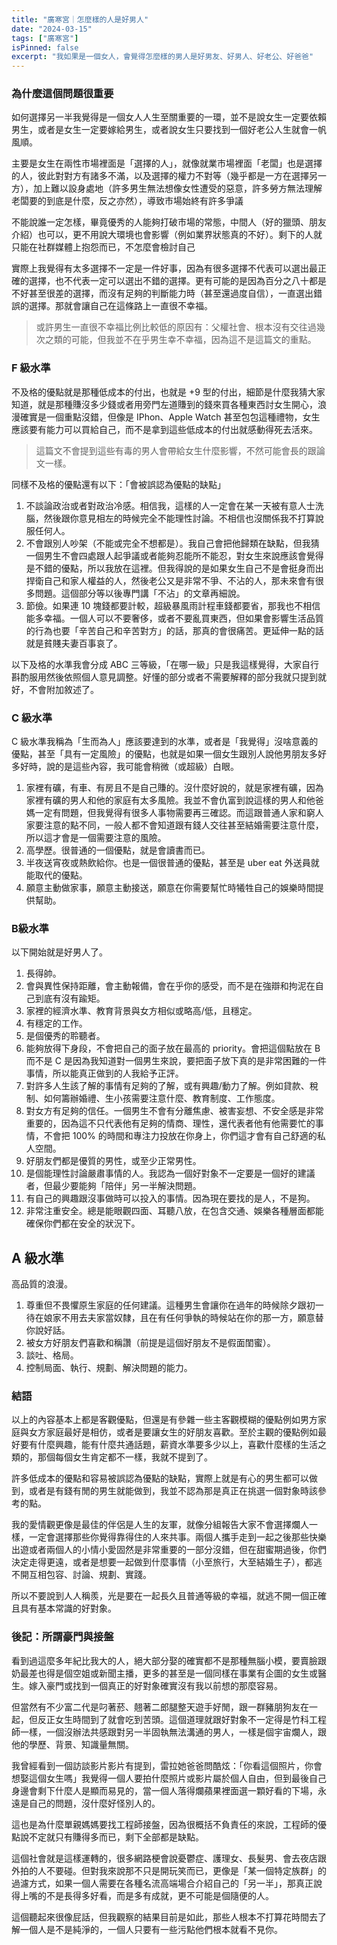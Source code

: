 ```yaml
---
title: "廣寒宮｜怎麼樣的人是好男人"
date: "2024-03-15"
tags: ["廣寒宮"]
isPinned: false
excerpt: "我如果是一個女人，會覺得怎麼樣的男人是好男友、好男人、好老公、好爸爸"
---
```

### 為什麼這個問題很重要
如何選擇另一半我覺得是一個女人人生至關重要的一環，並不是說女生一定要依賴男生，或者是女生一定要嫁給男生，或者說女生只要找到一個好老公人生就會一帆風順。

主要是女生在兩性市場裡面是「選擇的人」，就像就業市場裡面「老闆」也是選擇的人，彼此對對方有諸多不滿，以及選擇的權力不對等（幾乎都是一方在選擇另一方），加上難以設身處地（許多男生無法想像女性遭受的惡意，許多勞方無法理解老闆要的到底是什麼，反之亦然），導致市場始終有許多爭議

不能說誰一定怎樣，畢竟優秀的人能夠打破市場的常態，中間人（好的獵頭、朋友介紹）也可以，更不用說大環境也會影響（例如業界狀態真的不好）。剩下的人就只能在社群媒體上抱怨而已，不怎麼會檢討自己

實際上我覺得有太多選擇不一定是一件好事，因為有很多選擇不代表可以選出最正確的選擇，也不代表一定可以選出不錯的選擇。更有可能的是因為百分之八十都是不好甚至很差的選擇，而沒有足夠的判斷能力時（甚至還過度自信），一直選出錯誤的選擇。那就會讓自己在這條路上一直很不幸福。

> 或許男生一直很不幸福比例比較低的原因有：父權社會、根本沒有交往過幾次之類的可能，但我並不在乎男生幸不幸福，因為這不是這篇文的重點。

### F 級水準
不及格的優點就是那種低成本的付出，也就是 +9 型的付出，細節是什麼我猜大家知道，就是那種賺沒多少錢或者用旁門左道賺到的錢來買各種東西討女生開心，浪漫確實是一個重點沒錯，但像是 IPhon、Apple Watch 甚至包包這種禮物，女生應該要有能力可以買給自己，而不是拿到這些低成本的付出就感動得死去活來。

> 這篇文不會提到這些有毒的男人會帶給女生什麼影響，不然可能會長的跟論文一樣。

同樣不及格的優點還有以下：「會被誤認為優點的缺點」

1. 不談論政治或者對政治冷感。相信我，這樣的人一定會在某一天被有意人士洗腦，然後跟你意見相左的時候完全不能理性討論。不相信也沒關係我不打算說服任何人。
1. 不會跟別人吵架（不能或完全不想都是）。我自己會把他歸類在缺點，但我猜一個男生不會四處跟人起爭議或者能夠忍能所不能忍，對女生來說應該會覺得是不錯的優點，所以我放在這裡。但我得說的是如果女生自己不是會挺身而出捍衛自己和家人權益的人，然後老公又是非常不爭、不沾的人，那未來會有很多問題。這個部分等以後專門講「不沾」的文章再細說。
1. 節儉。如果連 10 塊錢都要計較，超級暴風雨計程車錢都要省，那我也不相信能多幸福。一個人可以不要奢侈，或者不要亂買東西，但如果會影響生活品質的行為也要「辛苦自己和辛苦對方」的話，那真的會很痛苦。更延伸一點的話就是貧賤夫妻百事哀了。

以下及格的水準我會分成 ABC 三等級，「在哪一級」只是我這樣覺得，大家自行斟酌服用然後依照個人意見調整。好懂的部分或者不需要解釋的部分我就只提到就好，不會附加敘述了。

### C 級水準
C 級水準我稱為「生而為人」應該要達到的水準，或者是「我覺得」沒啥意義的優點，甚至「具有一定風險」的優點，也就是如果一個女生跟別人說他男朋友多好多好時，說的是這些內容，我可能會稍微（或超級）白眼。

1. 家裡有礦，有車、有房且不是自己賺的。沒什麼好說的，就是家裡有礦，因為家裡有礦的男人和他的家庭有太多風險。我並不會仇富到說這樣的男人和他爸媽一定有問題，但我覺得有很多人事物需要再三確認。而這跟普通人家和窮人家要注意的點不同，一般人都不會知道跟有錢人交往甚至結婚需要注意什麼，所以這才會是一個需要注意的風險。
1. 高學歷。很普通的一個優點，就是會讀書而已。
1. 半夜送宵夜或熱飲給你。也是一個很普通的優點，甚至是 uber eat 外送員就能取代的優點。
1. 願意主動做家事，願意主動接送，願意在你需要幫忙時犧牲自己的娛樂時間提供幫助。

### B級水準
以下開始就是好男人了。

1. 長得帥。
1. 會與異性保持距離，會主動報備，會在乎你的感受，而不是在強辯和拘泥在自己到底有沒有踰矩。
1. 家裡的經濟水準、教育背景與女方相似或略高/低，且穩定。
1. 有穩定的工作。
1. 是個優秀的聆聽者。
1. 能夠放得下身段，不會把自己的面子放在最高的 priority。會把這個點放在 B 而不是 C 是因為我知道對一個男生來說，要把面子放下真的是非常困難的一件事情，所以能真正做到的人我給予正評。
1. 對許多人生該了解的事情有足夠的了解，或有興趣/動力了解。例如貸款、稅制、如何籌辦婚禮、生小孩需要注意什麼、教育制度、工作態度。
1. 對女方有足夠的信任。一個男生不會有分離焦慮、被害妄想、不安全感是非常重要的，因為這不只代表他有足夠的情商、理性，還代表者他有他需要忙的事情，不會把 100% 的時間和專注力投放在你身上，你們這才會有自己舒適的私人空間。
1. 好朋友們都是優質的男性，或至少正常男性。
1. 是個能理性討論嚴肅事情的人。我認為一個好對象不一定要是一個好的建議者，但最少要能夠「陪伴」另一半解決問題。
1. 有自己的興趣跟沒事做時可以投入的事情。因為現在要找的是人，不是狗。
1. 非常注重安全。總是能眼觀四面、耳聽八放，在包含交通、娛樂各種層面都能確保你們都在安全的狀況下。

## A 級水準
高品質的浪漫。

1. 尊重但不畏懼原生家庭的任何建議。這種男生會讓你在過年的時候除夕跟初一待在娘家不用去夫家當奴隸，且在有任何爭執的時候站在你的那一方，願意替你說好話。
1. 被女方好朋友們喜歡和稱讚（前提是這個好朋友不是假面閨蜜）。
1. 談吐、格局。
1. 控制局面、執行、規劃、解決問題的能力。

### 結語
以上的內容基本上都是客觀優點，但還是有參雜一些主客觀模糊的優點例如男方家庭與女方家庭最好是相仿，或者是要讓女生的好朋友喜歡。至於主觀的優點例如最好要有什麼興趣，能有什麼共通話題，薪資水準要多少以上，喜歡什麼樣的生活之類的，那個每個女生肯定都不一樣，我就不提到了。

許多低成本的優點和容易被誤認為優點的缺點，實際上就是有心的男生都可以做到，或者是有錢有閒的男生就能做到，我並不認為那是真正在挑選一個對象時該參考的點。

我的愛情觀更像是最佳的伴侶是人生的友軍，就像分組報告大家不會選擇爛人一樣，一定會選擇那些你覺得靠得住的人來共事。兩個人攜手走到一起之後那些快樂出遊或者兩個人的小情小愛固然是非常重要的一部分沒錯，但在甜蜜期過後，你們決定走得更遠，或者是想要一起做到什麼事情（小至旅行，大至結婚生子），都逃不開互相包容、討論、規劃、實踐。

所以不要說到人人稱羨，光是要在一起長久且普通等級的幸福，就逃不開一個正確且具有基本常識的好對象。

### 後記：所謂豪門與接盤
看到過這麼多年紀比我大的人，絕大部分娶的確實都不是那種無腦小模，要賣臉跟奶最差也得是個空姐或新聞主播，更多的甚至是一個同樣在事業有企圖的女生或醫生。嫁入豪門或找到一個真正的好對象確實沒有我以前想的那麼容易。

但當然有不少富二代是叼著菸、翹著二郎腿整天遊手好閒，跟一群豬朋狗友在一起，但反正女生時間到了就會吃到苦頭。這個道理就跟好對象不一定得是竹科工程師一樣，一個沒辦法共感跟對另一半固執無法溝通的男人，一樣是個宇宙爛人，跟他的學歷、背景、知識量無關。

我曾經看到一個訪談影片影片有提到，雷拉她爸爸問酷炫：「你看這個照片，你會想娶這個女生嗎」我覺得一個人要拍什麼照片或影片屬於個人自由，但到最後自己身邊會剩下什麼人是顯而易見的，當一個人落得爛蘋果裡面選一顆好看的下場，永遠是自己的問題，沒什麼好怪別人的。

這也是為什麼單親媽媽要找工程師接盤，因為很概括不負責任的來說，工程師的優點說不定就只有賺得多而已，剩下全部都是缺點。

這個社會就是這樣運轉的，很多網路梗會說憂鬱症、護理女、長髮男、會去夜店跟外拍的人不要碰。但對我來說那不只是開玩笑而已，更像是「某一個特定族群」的過濾方式，如果一個人需要在各種名流高端場合介紹自己的「另一半」，那真正說得上嘴的不是長得多好看，而是多有成就，更不可能是個隨便的人。

這個聽起來很像屁話，但我觀察的結果目前是如此，那些人根本不打算花時間去了解一個人是不是純淨的，一個人只要有一些污點他們根本就看不見你。